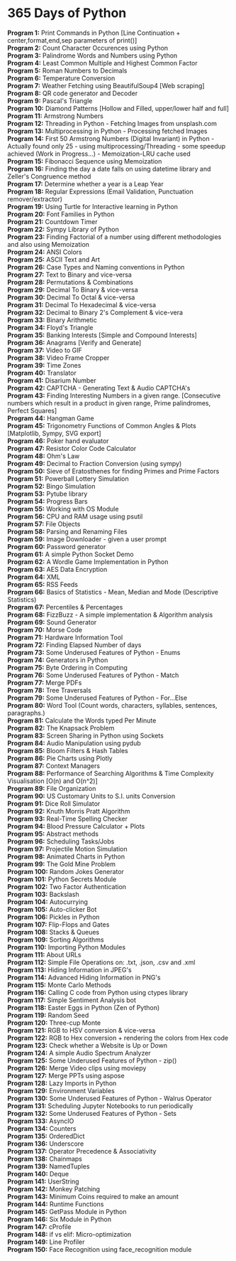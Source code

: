 # 365 Days of Python

**Program 1:** Print Commands in Python [Line Continuation + center,format,end,sep parameters of print()] <br>
**Program 2:** Count Character Occurences using Python <br>
**Program 3:** Palindrome Words and Numbers using Python <br>
**Program 4:** Least Common Multiple and Highest Common Factor<br>
**Program 5:** Roman Numbers to Decimals <br>
**Program 6:** Temperature Conversion <br>
**Program 7:** Weather Fetching using BeautifulSoup4 [Web scraping] <br>
**Program 8:** QR code generator and Decoder<br>
**Program 9:** Pascal's Triangle <br>
**Program 10:** Diamond Patterns [Hollow and Filled, upper/lower half and full] <br>
**Program 11:** Armstrong Numbers <br>
**Program 12:** Threading in Python - Fetching Images from unsplash.com<br>
**Program 13:** Multiprocessing in Python - Processing fetched Images <br>
**Program 14:** First 50 Armstrong Numbers (Digital Invariant) in Python - Actually found only 25 - using multiprocessing/Threading - some speedup achieved (Work in Progress...) - Memoization-LRU cache used<br>
**Program 15:** Fibonacci Sequence using Memoization <br>
**Program 16:** Finding the day a date falls on using datetime library and Zeller's Congruence method <br>
**Program 17:** Determine whether a year is a Leap Year <br>
**Program 18:** Regular Expressions (Email Validation, Punctuation remover/extractor)<br>
**Program 19:** Using Turtle for Interactive learning in Python <br>
**Program 20:** Font Families in Python <br>
**Program 21:** Countdown Timer <br>
**Program 22:** Sympy Library of Python <br>
**Program 23:** Finding Factorial of a number using different methodologies and also using Memoization <br>
**Program 24:** ANSI Colors <br>
**Program 25:** ASCII Text and Art <br>
**Program 26:** Case Types and Naming conventions in Python <br>
**Program 27:** Text to Binary and vice-versa <br>
**Program 28:** Permutations & Combinations <br>
**Program 29:** Decimal To Binary & vice-versa <br>
**Program 30:** Decimal To Octal & vice-versa <br>
**Program 31:** Decimal To Hexadecimal & vice-versa <br>
**Program 32:** Decimal to Binary 2's Complement & vice-vera <br>
**Program 33:** Binary Arithmetic <br>
**Program 34:** Floyd's Triangle <br>
**Program 35:** Banking Interests [Simple and Compound Interests] <br>
**Program 36:** Anagrams [Verify and Generate] <br>
**Program 37:** Video to GIF <br>
**Program 38:** Video Frame Cropper <br>
**Program 39:** Time Zones <br>
**Program 40:** Translator <br>
**Program 41:** Disarium Number <br>
**Program 42:** CAPTCHA - Generating Text & Audio CAPTCHA's<br>
**Program 43:** Finding Interesting Numbers in a given range. [Consecutive numbers which result in a product in given range, Prime palindromes, Perfect Squares]<br>
**Program 44:** Hangman Game <br>
**Program 45:** Trigonometry Functions of Common Angles & Plots [Matplotlib, Sympy, SVG export] <br>
**Program 46:** Poker hand evaluator <br>
**Program 47:** Resistor Color Code Calculator <br>
**Program 48:** Ohm's Law <br>
**Program 49:** Decimal to Fraction Conversion (using sympy) <br>
**Program 50:** Sieve of Eratosthenes for finding Primes and Prime Factors <br>
**Program 51:** Powerball Lottery Simulation <br>
**Program 52:** Bingo Simulation <br>
**Program 53:** Pytube library <br>
**Program 54:** Progress Bars <br>
**Program 55:** Working with OS Module <br>
**Program 56:** CPU and RAM usage using psutil <br>
**Program 57:** File Objects <br>
**Program 58:** Parsing and Renaming Files <br>
**Program 59:** Image Downloader - given a user prompt <br>
**Program 60:** Password generator <br>
**Program 61:** A simple Python Socket Demo <br>
**Program 62:** A Wordle Game Implementation in Python <br>
**Program 63:** AES Data Encryption <br>
**Program 64:** XML <br>
**Program 65:** RSS Feeds <br>
**Program 66:** Basics of Statistics - Mean, Median and Mode (Descriptive Statistics) <br>
**Program 67:** Percentiles & Percentages <br>
**Program 68:** FizzBuzz - A simple implementation & Algorithm analysis <br>
**Program 69:** Sound Generator <br>
**Program 70:** Morse Code <br>
**Program 71:** Hardware Information Tool <br>
**Program 72:** Finding Elapsed Number of days <br>
**Program 73:** Some Underused Features of Python - Enums <br>
**Program 74:** Generators in Python <br>
**Program 75:** Byte Ordering in Computing <br>
**Program 76:** Some Underused Features of Python - Match <br>
**Program 77:** Merge PDFs <br>
**Program 78:** Tree Traversals <br>
**Program 79:** Some Underused Features of Python - For...Else <br>
**Program 80:** Word Tool (Count words, characters, syllables, sentences, paragraphs.) <br>
**Program 81:** Calculate the Words typed Per Minute <br>
**Program 82:** The Knapsack Problem <br>
**Program 83:** Screen Sharing in Python using Sockets <br>
**Program 84:** Audio Manipulation using pydub <br>
**Program 85:** Bloom Filters & Hash Tables <br>
**Program 86:** Pie Charts using Plotly <br>
**Program 87:** Context Managers <br>
**Program 88:** Performance of Searching Algorithms & Time Complexity Visualisation [O(n) and O(n^2)] <br>
**Program 89:** File Organization <br>
**Program 90:** US Customary Units to S.I. units Conversion <br>
**Program 91:** Dice Roll Simulator <br>
**Program 92:** Knuth Morris Pratt Algorithm <br>
**Program 93:** Real-Time Spelling Checker <br>
**Program 94:** Blood Pressure Calculator + Plots <br>
**Program 95:** Abstract methods <br>
**Program 96:** Scheduling Tasks/Jobs <br>
**Program 97:** Projectile Motion Simulation <br>
**Program 98:** Animated Charts in Python <br>
**Program 99:** The Gold Mine Problem <br>
**Program 100:** Random Jokes Generator <br>
**Program 101:** Python Secrets Module <br>
**Program 102:** Two Factor Authentication <br>
**Program 103:** Backslash <br>
**Program 104:** Autocurrying <br>
**Program 105:** Auto-clicker Bot <br>
**Program 106:** Pickles in Python <br>
**Program 107:** Flip-Flops and Gates <br>
**Program 108:** Stacks & Queues <br>
**Program 109:** Sorting Algorithms <br>
**Program 110:** Importing Python Modules <br>
**Program 111:** About URLs <br>
**Program 112:** Simple File Operations on: .txt, .json, .csv and .xml <br>
**Program 113:** Hiding Information in JPEG's <br>
**Program 114:** Advanced Hiding Information in PNG's <br>
**Program 115:** Monte Carlo Methods <br>
**Program 116:** Calling C code from Python using ctypes library <br>
**Program 117:** Simple Sentiment Analysis bot <br>
**Program 118:** Easter Eggs in Python (Zen of Python) <br>
**Program 119:** Random Seed <br>
**Program 120:** Three-cup Monte <br>
**Program 121:** RGB to HSV conversion & vice-versa <br>
**Program 122:** RGB to Hex conversion + rendering the colors from Hex code <br>
**Program 123:** Check whether a Website is Up or Down <br>
**Program 124:** A simple Audio Spectrum Analyzer <br>
**Program 125:** Some Underused Features of Python - zip() <br>
**Program 126:** Merge Video clips using moviepy <br>
**Program 127:** Merge PPTs using aspose <br>
**Program 128:** Lazy Imports in Python <br>
**Program 129:** Environment Variables <br>
**Program 130:** Some Underused Features of Python - Walrus Operator <br>
**Program 131:** Scheduling Jupyter Notebooks to run periodically <br>
**Program 132:** Some Underused Features of Python - Sets <br>
**Program 133:** AsyncIO <br>
**Program 134:** Counters <br>
**Program 135:** OrderedDict <br>
**Program 136:** Underscore <br>
**Program 137:** Operator Precedence & Associativity <br>
**Program 138:** Chainmaps <br>
**Program 139:** NamedTuples <br>
**Program 140:** Deque <br>
**Program 141:** UserString <br>
**Program 142:** Monkey Patching <br>
**Program 143:** Minimum Coins required to make an amount <br>
**Program 144:** Runtime Functions <br>
**Program 145:** GetPass Module in Python <br>
**Program 146:** Six Module in Python <br>
**Program 147:** cProfile <br>
**Program 148:** if vs elif: Micro-optimization <br>
**Program 149:** Line Profiler <br>
**Program 150:** Face Recognition using face_recognition module <br>
